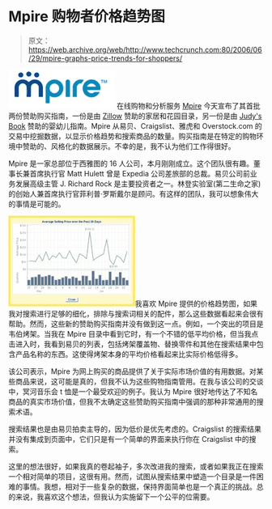 # Mpire 购物者价格趋势图

> 原文：<https://web.archive.org/web/http://www.techcrunch.com:80/2006/06/29/mpire-graphs-price-trends-for-shoppers/>

[![](img/3c304f5124234dd2c3ced6ab6a36120b.png)](https://web.archive.org/web/20170423044744/http://www.mpire.com/) 在线购物和分析服务 [Mpire](https://web.archive.org/web/20170423044744/http://www.mpire.com/) 今天宣布了其首批两份赞助购买指南，一份是由 [Zillow](https://web.archive.org/web/20170423044744/http://www.zillow.com/) 赞助的家居和花园目录，另一份是由 [Judy's Book](https://web.archive.org/web/20170423044744/http://www.judysbook.com/) 赞助的婴幼儿指南。Mpire 从易贝、Craigslist、雅虎和 Overstock.com 的交易中挖掘数据，以显示价格趋势和搜索商品的数量。购买指南是在特定的购物环境中赞助的、风格化的数据展示。不幸的是，我不认为他们工作得很好。

Mpire 是一家总部位于西雅图的 16 人公司，本月刚刚成立。这个团队很有趣。董事长兼首席执行官 Matt Hulett 曾是 Expedia 公司差旅部的总裁。易贝公司前业务发展高级主管 J. Richard Rock 是主要投资者之一。林登实验室(第二生命之家)的创始人兼首席执行官菲利普·罗斯戴尔是顾问。有这样的团队，我可以想象伟大的事情是可能的。

![](img/f2cf95bd7db99c8272093a3361802464.png)我喜欢 Mpire 提供的价格趋势图，如果我对搜索进行足够的细化，排除与搜索词相关的配件，那么这些数据看起来会很有帮助。然而，这些新的赞助购买指南并没有做到这一点。例如，一个突出的项目是韦伯烤架。当我在 Mpire 目录中看到它时，有一个不错的低平均价格，但当我点击进入时，我看到易贝的列表，包括烤架覆盖物、替换零件和其他在搜索结果中包含产品名称的东西。这使得烤架本身的平均价格看起来比实际价格低得多。

该公司表示，Mpire 为网上购买的商品提供了关于实际市场价值的有用数据。对某些商品来说，这可能是真的，但我不认为这些购物指南管用。在我与该公司的交谈中，冥河音乐会 t 恤是一个最受欢迎的例子。我认为 Mpire 很好地传达了不知名商品的真实市场价值，但我不太确定这些赞助购买指南中强调的那种非常通用的搜索术语。

搜索结果也是由易贝拍卖主导的，因为低价是优先考虑的。Craigslist 的搜索结果并没有集成到页面中，它们只是有一个简单的界面来执行你在 Craigslist 中的搜索。

这里的想法很好，如果我真的卷起袖子，多次改进我的搜索，或者如果我正在搜索一个相对简单的项目，这很有用。然而，试图从搜索结果中塑造一个目录是一件困难的事情。我想，相对于一些复杂的数据，保持界面简单也是一个真正的挑战。总的来说，我喜欢这个想法，但我认为实施留下一个公平的位需要。